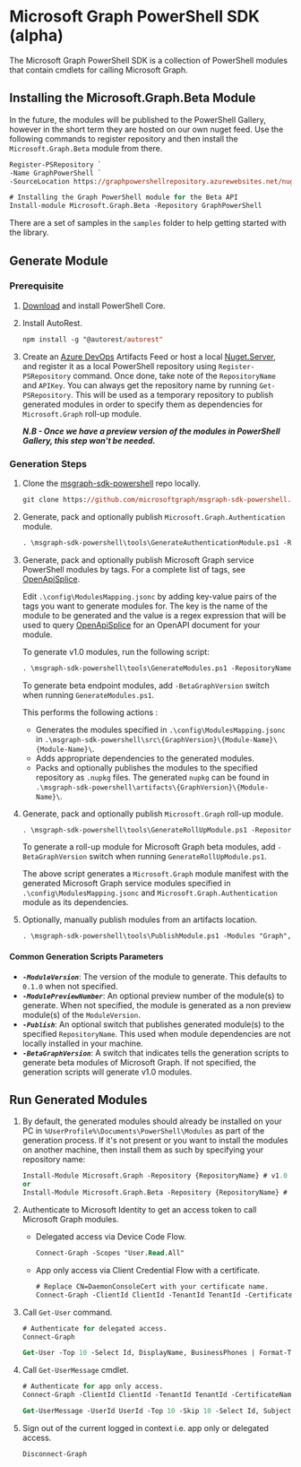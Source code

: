 # Microsoft Graph PowerShell SDK (alpha)
The Microsoft Graph PowerShell SDK is a collection of PowerShell modules that contain cmdlets for calling Microsoft Graph. 

## Installing the Microsoft.Graph.Beta Module

In the future, the modules will be published to the PowerShell Gallery, however in the short term they are hosted on our own nuget feed. Use the following commands to register repository and then install the `Microsoft.Graph.Beta` module from there.

```ps
Register-PSRepository `
-Name GraphPowerShell `
-SourceLocation https://graphpowershellrepository.azurewebsites.net/nuget

# Installing the Graph PowerShell module for the Beta API 
Install-module Microsoft.Graph.Beta -Repository GraphPowerShell
```

There are a set of samples in the `samples` folder to help getting started with the library.

## Generate Module

### Prerequisite

1. [Download](https://github.com/PowerShell/PowerShell/releases/tag/v6.2.3) and install PowerShell Core.

2. Install AutoRest.

    ```ps
    npm install -g "@autorest/autorest"
    ```

3. Create an [Azure DevOps](https://docs.microsoft.com/en-us/azure/devops/artifacts/tutorials/private-powershell-library?view=azure-devops) Artifacts Feed or host a local [Nuget.Server](https://docs.microsoft.com/en-us/nuget/hosting-packages/nuget-server), and register it as a local PowerShell repository using `Register-PSRepository` command. Once done, take note of the `RepositoryName` and `APIKey`. You can always get the repository name by running `Get-PSRepository`.
    This will be used as a temporary repository to publish generated modules in order to specify them as dependencies for `Microsoft.Graph` roll-up module.

    ***N.B - Once we have a preview version of the modules in PowerShell Gallery, this step won't be needed.***

### Generation Steps

1. Clone the [msgraph-sdk-powershell](https://github.com/microsoftgraph/msgraph-sdk-powershell) repo locally.

    ```ps
    git clone https://github.com/microsoftgraph/msgraph-sdk-powershell.git -b dev
    ```

2. Generate, pack and optionally publish `Microsoft.Graph.Authentication` module.

    ```ps
    . \msgraph-sdk-powershell\tools\GenerateAuthenticationModule.ps1 -RepositoryName {RepositoryName} -RepositoryApiKey {APIKey} -ModuleVersion {ModuleVersion} -Publish
    ```

3. Generate, pack and optionally publish Microsoft Graph service PowerShell modules by tags. For a complete list of tags, see [OpenApiSplice](https://github.com/microsoftgraph/msgraph-openapi-introspection).

    Edit `.\config\ModulesMapping.jsonc` by adding key-value pairs of the tags you want to generate modules for. The key is the name of the module to be generated and the value is a regex expression that will be used to query [OpenApiSplice](https://github.com/microsoftgraph/msgraph-openapi-introspection) for an OpenAPI document for your module.

    To generate v1.0 modules, run the following script:

    ```ps
    . \msgraph-sdk-powershell\tools\GenerateModules.ps1 -RepositoryName {RepositoryName} -RepositoryApiKey {APIKey} -ModuleVersion {ModuleVersion} -Publish
    ```

    To generate beta endpoint modules, add `-BetaGraphVersion` switch when running `GenerateModules.ps1`.

    This performs the following actions :
    - Generates the modules specified in `.\config\ModulesMapping.jsonc` in `.\msgraph-sdk-powershell\src\{GraphVersion}\{Module-Name}\{Module-Name}\`.
    - Adds appropriate dependencies to the generated modules.
    - Packs and optionally publishes the modules to the specified repository as `.nupkg` files. The generated `nupkg` can be found in `.\msgraph-sdk-powershell\artifacts\{GraphVersion}\{Module-Name}\`.

4. Generate, pack and optionally publish `Microsoft.Graph` roll-up module.

    ```ps
    . \msgraph-sdk-powershell\tools\GenerateRollUpModule.ps1 -RepositoryName {RepositoryName} -RepositoryApiKey {APIKey} -ModuleVersion {ModuleVersion} -Publish
    ```

    To generate a roll-up module for Microsoft Graph beta modules, add `-BetaGraphVersion` switch when running `GenerateRollUpModule.ps1`.

    The above script generates a `Microsoft.Graph` module manifest with the generated Microsoft Graph service modules specified in `.\config\ModulesMapping.jsonc` and `Microsoft.Graph.Authentication` module as its dependencies.

5. Optionally, manually publish modules from an artifacts location.

    ```ps
    . \msgraph-sdk-powershell\tools\PublishModule.ps1 -Modules "Graph", "Authentication", "Subscriptions", "Teams" -RepositoryName {RepositoryName} -RepositoryApiKey {APIKey} -ArtifactsLocation {ArtifactsLocation}
    ```

#### Common Generation Scripts Parameters

- ***`-ModuleVersion`***: The version of the module to generate. This defaults to `0.1.0` when not specified.
- ***`-ModulePreviewNumber`***: An optional preview number of the module(s) to generate. When not specified, the module is generated as a non preview module(s) of the `ModuleVersion`.
- ***`-Publish`***: An optional switch that publishes generated module(s) to the specified `RepositoryName`. This used  when module dependencies are not locally installed in your machine.
- ***`-BetaGraphVersion`***: A switch that indicates tells the generation scripts to generate beta modules of Microsoft Graph. If not specified, the generation scripts will generate v1.0 modules.

## Run Generated Modules

1. By default, the generated modules should already be installed on your PC in `%UserProfile%\Documents\PowerShell\Modules` as part of the generation process. If it's not present or you want to install the modules on another machine, then install them as such by specifying your repository name:

    ```ps
    Install-Module Microsoft.Graph -Repository {RepositoryName} # v1.0 modules
    or
    Install-Module Microsoft.Graph.Beta -Repository {RepositoryName} # beta modules
    ```

2. Authenticate to Microsoft Identity to get an access token to call Microsoft Graph modules.
    - Delegated access via Device Code Flow.

        ```ps
        Connect-Graph -Scopes "User.Read.All"
        ```

    - App only access via Client Credential Flow with a certificate.

        ```ps
        # Replace CN=DaemonConsoleCert with your certificate name.
        Connect-Graph -ClientId ClientId -TenantId TenantId -CertificateName "CN=DaemonConsoleCert"
        ```

3. Call `Get-User` command.

    ```ps
    # Authenticate for delegated access.
    Connect-Graph

    Get-User -Top 10 -Select Id, DisplayName, BusinessPhones | Format-Table Id, DisplayName, BusinessPhones
    ```

4. Call `Get-UserMessage` cmdlet.

    ```ps
    # Authenticate for app only access.
    Connect-Graph -ClientId ClientId -TenantId TenantId -CertificateName CertificateName

    Get-UserMessage -UserId UserId -Top 10 -Skip 10 -Select Id, Subject, CreatedDateTime | Format-Table CreatedDateTime, Subject, Id
    ```

5. Sign out of the current logged in context i.e. app only or delegated access.

    ```ps
    Disconnect-Graph
    ```
